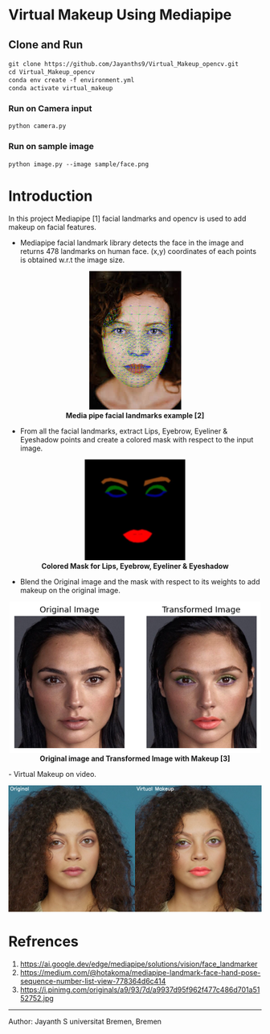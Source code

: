 # Virtual Makeup Using Mediapipe
## Clone  and Run
```
git clone https://github.com/Jayanths9/Virtual_Makeup_opencv.git
cd Virtual_Makeup_opencv
conda env create -f environment.yml
conda activate virtual_makeup
```
### Run on Camera input
```
python camera.py
```
### Run on sample image
```
python image.py --image sample/face.png
```

# Introduction

In this project Mediapipe [1] facial landmarks and opencv is used to add makeup on facial features.
- Mediapipe facial landmark library detects the face in the image and returns 478 landmarks on human face. (x,y) coordinates of each points is obtained w.r.t the image size.

<p align="center">
  <img src="sample/facial_landmarks.jpeg" alt="Landmarks image">
  <br>
  <b>Media pipe facial landmarks example [2]</b>
</p>

- From all the facial landmarks, extract Lips, Eyebrow, Eyeliner & Eyeshadow points and create a colored mask with respect to the input image.

<p align="center">
  <img src="sample/mask.png" alt="mask" width="200" height="200">
  <br>
  <b>Colored Mask for Lips, Eyebrow, Eyeliner & Eyeshadow</b>
</p>

- Blend the Original image and the mask with respect to its weights to add makeup on the original image.

<p align="center">
  <img src="sample/comparison.png" alt="mask" width="500" height="300">
  <br>
  <b>Original image and Transformed Image with Makeup [3]</b>
</p>
- Virtual Makeup on video.
<p align="center">
  <a href="sample/output_video.mp4">
    <img src="sample/000.png" alt="Watch the video" width="600" height="auto">
  </a>
</p>

# Refrences
1. https://ai.google.dev/edge/mediapipe/solutions/vision/face_landmarker
2. https://medium.com/@hotakoma/mediapipe-landmark-face-hand-pose-sequence-number-list-view-778364d6c414
3. https://i.pinimg.com/originals/a9/93/7d/a9937d95f962f477c486d701a5152752.jpg

---
Author:
Jayanth S
universitat Bremen, Bremen
